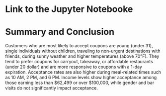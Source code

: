# Link to the Jupyter Notebooke


# Summary and Conclusion

Customers who are most likely to accept coupons are young (under 31), single individuals without children, traveling to non-urgent destinations with friends, during sunny weather and higher temperatures (above 70°F). They tend to prefer coupons for carryout, takeaway, or affordable restaurants (under 20 dollar) and are more responsive to coupons with a 1-day expiration. Acceptance rates are also higher during meal-related times such as 10 AM, 2 PM, and 6 PM. Income levels show higher acceptance among those earning less than $62,499 or over $100,000, while gender and bar visits do not significantly impact acceptance.